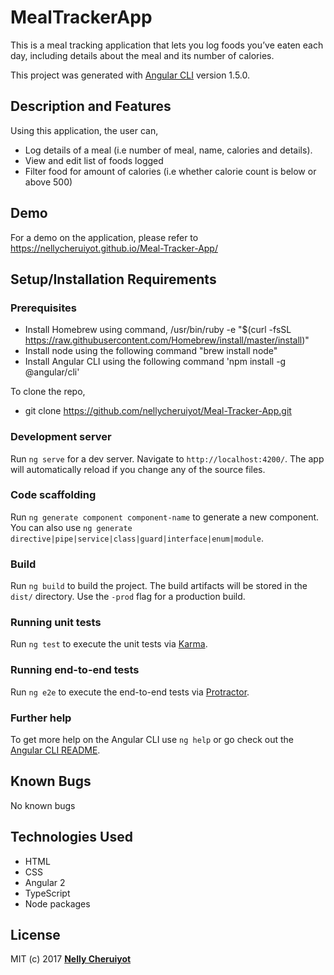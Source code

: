 # MealTrackerApp
This is a meal tracking application that lets you log foods you’ve eaten each day, including details about the meal and its number of calories.

This project was generated with [Angular CLI](https://github.com/angular/angular-cli) version 1.5.0.

## Description and Features
Using this application, the user can,

  * Log details of a meal (i.e number of meal, name, calories and details).
  * View and edit list of foods logged
  * Filter food for amount of calories (i.e whether calorie count is below or above 500)

## Demo

For a demo on the application, please refer to https://nellycheruiyot.github.io/Meal-Tracker-App/

## Setup/Installation Requirements

### Prerequisites
  * Install Homebrew using command, /usr/bin/ruby -e "$(curl -fsSL https://raw.githubusercontent.com/Homebrew/install/master/install)"
  * Install node using the following command "brew install node"
  * Install Angular CLI using the following command 'npm install -g @angular/cli'

To clone the repo,
  * git clone https://github.com/nellycheruiyot/Meal-Tracker-App.git

### Development server

Run `ng serve` for a dev server. Navigate to `http://localhost:4200/`. The app will automatically reload if you change any of the source files.

### Code scaffolding

Run `ng generate component component-name` to generate a new component. You can also use `ng generate directive|pipe|service|class|guard|interface|enum|module`.

### Build

Run `ng build` to build the project. The build artifacts will be stored in the `dist/` directory. Use the `-prod` flag for a production build.

### Running unit tests

Run `ng test` to execute the unit tests via [Karma](https://karma-runner.github.io).

### Running end-to-end tests

Run `ng e2e` to execute the end-to-end tests via [Protractor](http://www.protractortest.org/).

### Further help

To get more help on the Angular CLI use `ng help` or go check out the [Angular CLI README](https://github.com/angular/angular-cli/blob/master/README.md).

## Known Bugs

No known bugs

## Technologies Used
  * HTML
  * CSS
  * Angular 2
  * TypeScript
  * Node packages

## License

MIT (c) 2017 **[Nelly Cheruiyot](https://github.com/nellycheruiyot)**
